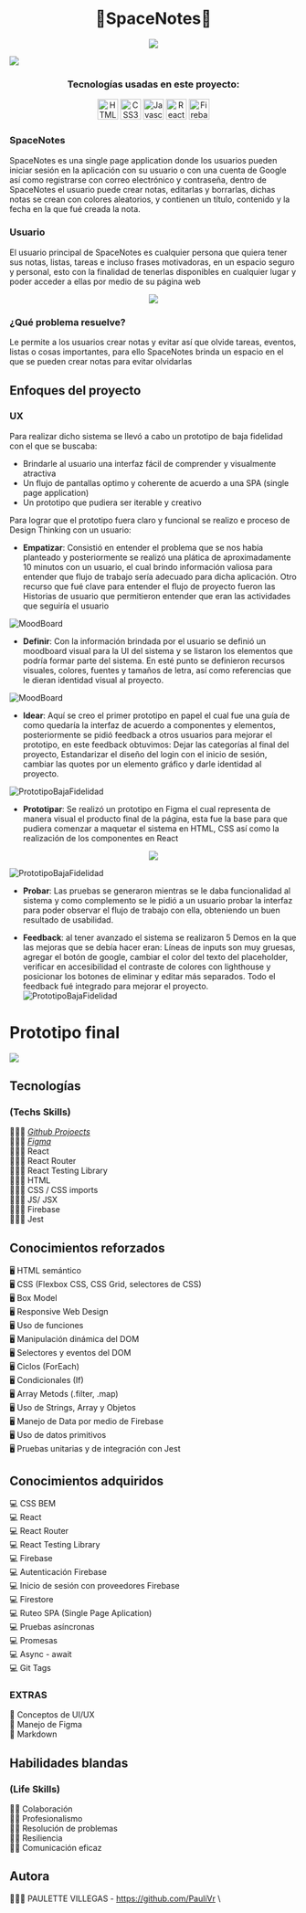 <h1 align='center'> 🌠SpaceNotes🌠 </h1>

<p align="center">
<img src="https://img.shields.io/badge/SpaceNotes-Paulette_Villegas-purple?style=for-the-badge"/> 
</p>

![](/public/assets/login.svg)

<h3 align='center'> Tecnologías usadas en este proyecto: </h3>
<p align='center'><a href="https://developer.mozilla.org/en-US/docs/Glossary/HTML5" target="_blank" rel="noreferrer"><img src="https://raw.githubusercontent.com/danielcranney/readme-generator/main/public/icons/skills/html5-colored.svg" width="36" height="36" alt="HTML5" /></a>
  <a href="https://www.w3.org/TR/CSS/#css" target="_blank" rel="noreferrer"><img src="https://raw.githubusercontent.com/danielcranney/readme-generator/main/public/icons/skills/css3-colored.svg" width="36" height="36" alt="CSS3" /></a>
  <a href="https://developer.mozilla.org/en-US/docs/Web/JavaScript" target="_blank" rel="noreferrer"><img src="https://raw.githubusercontent.com/danielcranney/readme-generator/main/public/icons/skills/javascript-colored.svg" width="36" height="36" alt="Javascript" /></a>
  <a href="https://reactjs.org/" target="_blank" rel="noreferrer"><img src="https://raw.githubusercontent.com/danielcranney/readme-generator/main/public/icons/skills/react-colored.svg" width="36" height="36" alt="React" /></a>
<a href="https://firebase.google.com/" target="_blank" rel="noreferrer"><img src="https://raw.githubusercontent.com/danielcranney/readme-generator/main/public/icons/skills/firebase-colored.svg" width="36" height="36" alt="Firebase" /></a></p>

### SpaceNotes

<p> SpaceNotes es una single page application donde los usuarios pueden iniciar sesión en la aplicación con su usuario o con una cuenta de Google así como registrarse con correo electrónico y contraseña, dentro de SpaceNotes el usuario puede crear notas, editarlas y borrarlas, dichas notas se crean con colores aleatorios, y contienen un título, contenido y la fecha en la que fué creada la nota. </p>

### Usuario

<p>El usuario principal de SpaceNotes es cualquier persona que quiera tener sus notas, listas, tareas e incluso frases motivadoras, en un espacio seguro y personal, esto con la finalidad de tenerlas disponibles en cualquier lugar y poder acceder a ellas por medio de su página web </p>

<p align="center">
 <a href="https://space-notes-paulivrr.netlify.app/login" target="_blank">
  <img src="https://img.shields.io/badge/Ir_A_SpaceNotes-pink?style=for-the-badge">
</a> 
</p>

### ¿Qué problema resuelve?

<p>Le permite a los usuarios crear notas y evitar así que olvide tareas, eventos, listas o cosas importantes, para ello SpaceNotes brinda un espacio en el que se pueden crear notas para evitar olvidarlas </p>

## Enfoques del proyecto

### UX

Para realizar dicho sistema se llevó a cabo un prototipo de baja fidelidad con el que se buscaba:

- Brindarle al usuario una interfaz fácil de comprender y visualmente atractiva
- Un flujo de pantallas optimo y coherente de acuerdo a una SPA (single page application)
- Un prototipo que pudiera ser iterable y creativo

Para lograr que el prototipo fuera claro y funcional se realizo e proceso de Design Thinking con un usuario:

- **Empatizar**: Consistió en entender el problema que se nos había planteado y posteriormente se realizó una plática de aproximadamente 10 minutos con un usuario, el cual brindo información valiosa para entender que flujo de trabajo sería adecuado para dicha aplicación. Otro recurso que fué clave para entender el flujo de proyecto fueron las Historias de usuario que permitieron entender que eran las actividades que seguiría el usuario

![MoodBoard](/public/assets/HU.svg)

- **Definir**: Con la información brindada por el usuario se definió un moodboard visual para la UI del sistema y se listaron los elementos que podría formar parte del sistema. En esté punto se definieron recursos visuales, colores, fuentes y tamaños de letra, así como referencias que le dieran identidad visual al proyecto.

![MoodBoard](/public/assets/Moodboard.svg)

- **Idear**: Aquí se creo el primer prototipo en papel el cual fue una guía de como quedaría la interfaz de acuerdo a componentes y elementos, posteriormente se pidió feedback a otros usuarios para mejorar el prototipo, en este feedback obtuvimos: Dejar las categorías al final del proyecto, Estandarizar el diseño del login con el inicio de sesión, cambiar las quotes por un elemento gráfico y darle identidad al proyecto.

![PrototipoBajaFidelidad](/public/assets/Prototipo.svg)

- **Prototipar**: Se realizó un prototipo en Figma el cual representa de manera visual el producto final de la página, esta fue la base para que pudiera comenzar a maquetar el sistema en HTML, CSS así como la realización de los componentes en React

<p align="center">
 <a href="https://www.figma.com/file/NqfXvHzb09pD4sxaCdKfmb/SpaceNotes?node-id=116%3A106" target="_blank">
  <img src="https://img.shields.io/badge/Ir_A_Prototipo_En_Figma-purple?style=for-the-badge">
</a> 
</p>

![PrototipoBajaFidelidad](/public/assets/prototipo.svg)

- **Probar**: Las pruebas se generaron mientras se le daba funcionalidad al sistema y como complemento se le pidió a un usuario probar la interfaz para poder observar el flujo de trabajo con ella, obteniendo un buen resultado de usabilidad.

- **Feedback**: al tener avanzado el sistema se realizaron 5 Demos en la que las mejoras que se debía hacer eran: Líneas de inputs son muy gruesas, agregar el botón de google, cambiar el color del texto del placeholder, verificar en accesibilidad el contraste de colores con lighthouse y posicionar los botones de eliminar y editar más separados. Todo el feedback fué integrado para mejorar el proyecto. ![PrototipoBajaFidelidad](/public/assets/nota.svg)

# Prototipo final

![](/public/spacenotes.gif.gif)

## Tecnologías

### (Techs Skills)

👩🏻‍💻 [_Github Projoects_](https://github.com/PauliVr/LabNotes/projects/1)\
👩🏻‍💻 [_Figma_](https://www.figma.com/file/NqfXvHzb09pD4sxaCdKfmb/SpaceNotes?node-id=116%3A106)\
👩🏻‍💻 React\
👩🏻‍💻 React Router\
👩🏻‍💻 React Testing Library\
👩🏻‍💻 HTML\
👩🏻‍💻 CSS / CSS imports \
👩🏻‍💻 JS/ JSX\
👩🏻‍💻 Firebase\
👩🏻‍💻 Jest

## Conocimientos reforzados

🖥 HTML semántico \
🖥 CSS (Flexbox CSS, CSS Grid, selectores de CSS)\
🖥 Box Model\
🖥 Responsive Web Design\
🖥 Uso de funciones\
🖥 Manipulación dinámica del DOM \
🖥 Selectores y eventos del DOM\
🖥 Ciclos (ForEach)\
🖥 Condicionales (If)\
🖥 Array Metods (.filter, .map)\
🖥 Uso de Strings, Array y Objetos\
🖥 Manejo de Data por medio de Firebase\
🖥 Uso de datos primitivos\
🖥 Pruebas unitarias y de integración con Jest

## Conocimientos adquiridos

💻 CSS BEM \
💻 React \
💻 React Router \
💻 React Testing Library \
💻 Firebase \
💻 Autenticación Firebase \
💻 Inicio de sesión con proveedores Firebase\
💻 Firestore \
💻 Ruteo SPA (Single Page Aplication) \
💻 Pruebas asíncronas \
💻 Promesas \
💻 Async - await \
💻 Git Tags

### EXTRAS

🎨 Conceptos de UI/UX\
🎨 Manejo de Figma\
🎨 Markdown

## Habilidades blandas

### (Life Skills)

💪🏻 Colaboración\
💪🏻 Profesionalismo\
💪🏻 Resolución de problemas\
💪🏻 Resiliencia\
💪🏻 Comunicación eficaz

## Autora

👩🏼‍💻 PAULETTE VILLEGAS - https://github.com/PauliVr \
